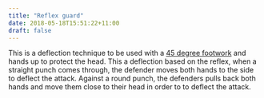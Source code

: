 ```yaml
---
title: "Reflex guard"
date: 2018-05-18T15:51:22+11:00
draft: false
---
```




This is a deflection technique to be used with a [45 degree footwork](../footwork/45_degrees) and hands up to protect the head. This a deflection based on the reflex, when a straight punch comes through, the defender moves both hands to the side to deflect the attack. Against a round punch, the defenders pulls back both hands and move them close to their head in order to to deflect the attack.
